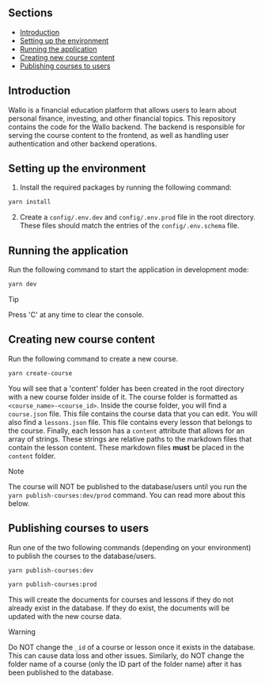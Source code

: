 ## Sections

- [Introduction](#introduction)
- [Setting up the environment](#setting-up-the-environment)
- [Running the application](#running-the-application)
- [Creating new course content](#creating-new-course-content)
- [Publishing courses to users](#publishing-courses-to-users)

## Introduction

Wallo is a financial education platform that allows users to learn about personal finance, investing, and other financial topics. This repository contains the code for the Wallo backend. The backend is responsible for serving the course content to the frontend, as well as handling user authentication and other backend operations.

## Setting up the environment

1. Install the required packages by running the following command:

```bash
yarn install
```

2. Create a `config/.env.dev` and `config/.env.prod` file in the root directory. These files should match the entries of the `config/.env.schema` file.

## Running the application

Run the following command to start the application in development mode:

```bash
yarn dev
```

> [!TIP]
> Press 'C' at any time to clear the console.

## Creating new course content

Run the following command to create a new course.

```bash
yarn create-course
```

You will see that a 'content' folder has been created in the root directory with a new course folder inside of it. The course folder is
formatted as `<course_name>-<course_id>`. Inside the course folder, you will find a `course.json` file. This file contains the course data that you can edit. You
will also find a `lessons.json` file. This file contains every lesson that belongs to the course. Finally, each lesson has a `content` attribute that
allows for an array of strings. These strings are relative paths to the markdown files that contain the lesson content. These markdown files **must** be placed in the `content` folder.

> [!NOTE]
> The course will NOT be published to the database/users until you run the `yarn publish-courses:dev/prod` command. You can read more about this below.

## Publishing courses to users

Run one of the two following commands (depending on your environment) to publish the courses to the database/users.

```bash
yarn publish-courses:dev
```

```bash
yarn publish-courses:prod
```

This will create the documents for courses and lessons if they do not already exist in the database. If they do exist, the documents will be updated with the new course data.

> [!WARNING]
> Do NOT change the `_id` of a course or lesson once it exists in the database. This can cause data loss and other issues. Similarly, do NOT change the folder name of a course (only the ID part of the folder name) after it has been published to the database.
